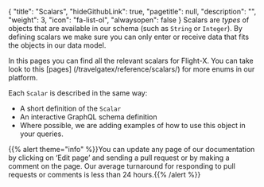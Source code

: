 {
  "title": "Scalars",
  "hideGithubLink": true,
	"pagetitle": null,
  "description": "",
  "weight": 3,
  "icon": "fa-list-ol",
  "alwaysopen": false
}
Scalars are _types_ of objects that are available in our schema (such as `String` or `Integer`). By defining scalars we make sure you can only enter or receive data that fits the objects in our data model.

In this pages you can find all the relevant scalars for Flight-X. You can take look to this [pages] (/travelgatex/reference/scalars/) for more enums in our platform.

Each `Scalar` is described in the same way:
- A short definition of the `Scalar`
- An interactive GraphQL schema definition
- Where possible, we are adding examples of how to use this object in your queries.

{{% alert theme="info" %}}You can update any page of our documentation by clicking on ‘Edit page’ and sending a pull request or by making a comment on the page. Our average turnaround for responding to pull requests or comments is less than 24 hours.{{% /alert %}}
